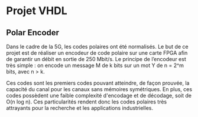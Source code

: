# Projet VHDL
## Polar Encoder

Dans le cadre de la 5G, les codes polaires ont été normalisés. Le but de ce projet est de réaliser un encodeur de code polaire sur une carte FPGA afin de garantir un débit en sortie de 250 Mbit/s.
Le principe de l’encodeur est très simple : on encode un message M de k bits sur un mot Y de n = 2^m  bits, avec n > k.

Ces codes sont les premiers codes pouvant atteindre, de façon prouvée, la capacité du canal pour les canaux sans mémoires symétriques. En plus, ces codes possèdent une faible complexité d'encodage et de décodage, soit de O(n log n). Ces particularités rendent donc les codes polaires très attrayants pour la recherche et les applications industrielles.
